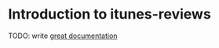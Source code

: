 # Introduction to itunes-reviews

TODO: write [great documentation](http://jacobian.org/writing/what-to-write/)
